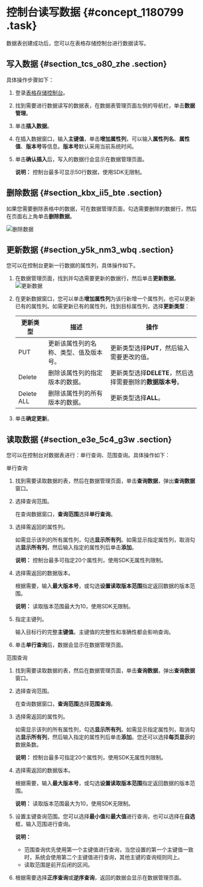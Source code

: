 # 控制台读写数据 {#concept_1180799 .task}

数据表创建成功后，您可以在表格存储控制台进行数据读写。

## 写入数据 {#section_tcs_o80_zhe .section}

具体操作步骤如下：

1.  登录[表格存储控制台](https://ots.console.aliyun.com)。
2.  找到需要进行数据读写的数据表，在数据表管理页面左侧的导航栏，单击**数据管理**。
3.  单击**插入数据**。
4.  在插入数据窗口，输入**主键值**，单击**增加属性列**，可以输入**属性列名**、**属性值**、**版本号**等信息。**版本号**默认采用当前系统时间。
5.  单击**确认插入**后，写入的数据行会显示在数据管理页面。 

    **说明：** 控制台最多可显示50行数据，使用SDK无限制。


## 删除数据 {#section_kbx_ii5_bte .section}

如果您需要删除表格中的数据，可在数据管理页面，勾选需要删除的数据行，然后在页面右上角单击**删除数据**。

![删除数据](http://static-aliyun-doc.oss-cn-hangzhou.aliyuncs.com/assets/img/947550/156877586751448_zh-CN.png)

## 更新数据 {#section_y5k_nm3_wbq .section}

您可以在控制台更新一行数据的属性列，具体操作如下。

1.  在数据管理页面，找到并勾选需要更新的数据行，然后单击**更新数据**。![更新数据](http://static-aliyun-doc.oss-cn-hangzhou.aliyuncs.com/assets/img/947550/156877586751455_zh-CN.png)


2.  在更新数据窗口，您可以单击**增加属性列**为该行新增一个属性列，也可以更新已有的属性列。如需更新已有的属性列，找到目标属性列，选择**更新类型**： 

    |更新类型|描述|操作|
    |----|--|--|
    |PUT|更新该属性列的名称、类型、值及版本号。|更新类型选择**PUT**，然后输入需要更改的值。|
    |Delete|删除该属性列的指定版本的数据。|更新类型选择**DELETE**，然后选择需要删除的**数据版本号**。|
    |Delete ALL|删除该属性列的所有版本的数据。|更新类型选择**ALL**。|

3.  单击**确定更新**。

## 读取数据 {#section_e3e_5c4_g3w .section}

您可以在控制台对数据表进行：单行查询、范围查询。具体操作如下：

单行查询

1.  找到需要读取数据的表，然后在数据管理页面，单击**查询数据**，弹出**查询数据**窗口。
2.  选择查询范围。 

    在查询数据窗口，**查询范围**选择**单行查询**。

3.  选择需返回的属性列。 

    如需显示该列的所有属性列，勾选**显示所有列**。如需显示指定属性列，取消勾选**显示所有列**，然后输入指定的属性列后单击**添加**。

    **说明：** 控制台最多可指定20个属性列，使用SDK无属性列限制。

4.  选择需返回的数据版本。 

    根据需要，输入**最大版本号**，或勾选**设置读取版本范围**指定返回数据的版本范围。

    **说明：** 读取版本范围最大为10，使用SDK无限制。

5.  指定主键列。 

    输入目标行的完整**主键值**。主键值的完整性和准确性都会影响查询。

6.  单击**单行查询**后，数据会显示在数据管理页面。

范围查询

1.  找到需要读取数据的表，然后在数据管理页面，单击**查询数据**，弹出**查询数据**窗口。
2.  选择查询范围。 

    在查询数据窗口，**查询范围**选择**范围查询**。

3.  选择需返回的属性列。 

    如需显示该列的所有属性列，勾选**显示所有列**。如需显示指定属性列，取消勾选**显示所有列**，然后输入指定的属性列后单击**添加**。您还可以选择**每页显示**的数据条数。

    **说明：** 控制台最多可指定20个属性列，使用SDK无属性列限制。

4.  选择需返回的数据版本。 

    根据需要，输入**最大版本号**，或勾选**设置读取版本范围**指定返回数据的版本范围。

    **说明：** 读取版本范围最大为10，使用SDK无限制。

5.  设置主键查询范围。您可以选择**最小值**和**最大值**进行查询，也可以选择在**自选**框，输入范围进行查询。 

    **说明：** 

    -   范围查询优先使用第一个主键值进行查询，当您设置的第一个主键值一致时，系统会使用第二个主键值进行查询，其他主键的查询规则同上。
    -   读取范围是前开后闭的区间。
6.  根据需要选择**正序查询**或**逆序查询**，返回的数据会显示在数据管理页面。

